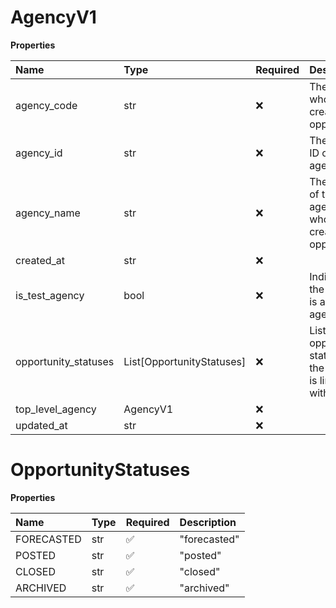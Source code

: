 # AgencyV1

**Properties**

| Name                 | Type                      | Required | Description                                             |
| :------------------- | :------------------------ | :------- | :------------------------------------------------------ |
| agency_code          | str                       | ❌       | The agency who created the opportunity                  |
| agency_id            | str                       | ❌       | The internal ID of the agency                           |
| agency_name          | str                       | ❌       | The name of the agency who created the opportunity      |
| created_at           | str                       | ❌       |                                                         |
| is_test_agency       | bool                      | ❌       | Indicates if the agency is a test agency.               |
| opportunity_statuses | List[OpportunityStatuses] | ❌       | List of opportunity statuses the agency is linked with. |
| top_level_agency     | AgencyV1                  | ❌       |                                                         |
| updated_at           | str                       | ❌       |                                                         |

# OpportunityStatuses

**Properties**

| Name       | Type | Required | Description  |
| :--------- | :--- | :------- | :----------- |
| FORECASTED | str  | ✅       | "forecasted" |
| POSTED     | str  | ✅       | "posted"     |
| CLOSED     | str  | ✅       | "closed"     |
| ARCHIVED   | str  | ✅       | "archived"   |

<!-- This file was generated by liblab | https://liblab.com/ -->
